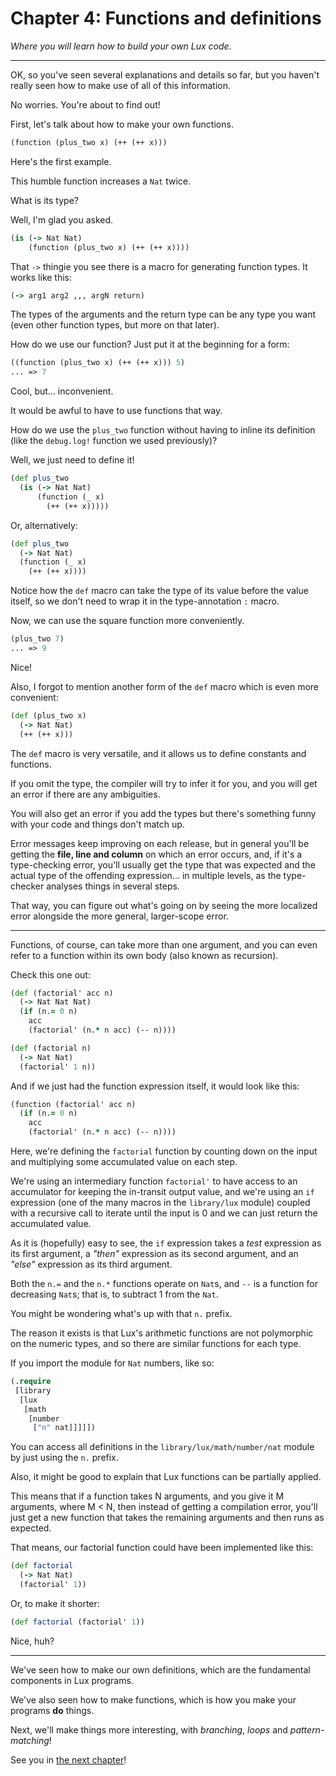 # Chapter 4: Functions and definitions

_Where you will learn how to build your own Lux code._

---

OK, so you've seen several explanations and details so far, but you haven't really seen how to make use of all of this information.

No worries. You're about to find out!

First, let's talk about how to make your own functions.

```clojure
(function (plus_two x) (++ (++ x)))
```

Here's the first example.

This humble function increases a `Nat` twice.

What is its type?

Well, I'm glad you asked.

```clojure
(is (-> Nat Nat)
    (function (plus_two x) (++ (++ x))))
```

That `->` thingie you see there is a macro for generating function types.
It works like this:

```clojure
(-> arg1 arg2 ,,, argN return)
```

The types of the arguments and the return type can be any type you want (even other function types, but more on that later).

How do we use our function? Just put it at the beginning for a form:

```clojure
((function (plus_two x) (++ (++ x))) 5)
... => 7
```

Cool, but... inconvenient.

It would be awful to have to use functions that way.

How do we use the `plus_two` function without having to inline its definition (like the `debug.log!` function we used previously)?

Well, we just need to define it!

```clojure
(def plus_two
  (is (-> Nat Nat)
      (function (_ x)
        (++ (++ x)))))
```

Or, alternatively:

```clojure
(def plus_two
  (-> Nat Nat)
  (function (_ x)
    (++ (++ x))))
```

Notice how the `def` macro can take the type of its value before the value itself, so we don't need to wrap it in the type-annotation `:` macro.

Now, we can use the square function more conveniently.

```clojure
(plus_two 7)
... => 9
```

Nice!

Also, I forgot to mention another form of the `def` macro which is even more convenient:

```clojure
(def (plus_two x)
  (-> Nat Nat)
  (++ (++ x)))
```

The `def` macro is very versatile, and it allows us to define constants and functions.

If you omit the type, the compiler will try to infer it for you, and you will get an error if there are any ambiguities.

You will also get an error if you add the types but there's something funny with your code and things don't match up.

Error messages keep improving on each release, but in general you'll be getting the **file, line and column** on which an error occurs, and, if it's a type-checking error, you'll usually get the type that was expected and the actual type of the offending expression... in multiple levels, as the type-checker analyses things in several steps.

That way, you can figure out what's going on by seeing the more localized error alongside the more general, larger-scope error.

---

Functions, of course, can take more than one argument, and you can even refer to a function within its own body (also known as recursion).

Check this one out:

```clojure
(def (factorial' acc n)
  (-> Nat Nat Nat)
  (if (n.= 0 n)
    acc
    (factorial' (n.* n acc) (-- n))))

(def (factorial n)
  (-> Nat Nat)
  (factorial' 1 n))
```

And if we just had the function expression itself, it would look like this:

```clojure
(function (factorial' acc n)
  (if (n.= 0 n)
    acc
    (factorial' (n.* n acc) (-- n))))
```

Here, we're defining the `factorial` function by counting down on the input and multiplying some accumulated value on each step.

We're using an intermediary function `factorial'` to have access to an accumulator for keeping the in-transit output value, and we're using an `if` expression (one of the many macros in the `library/lux` module) coupled with a recursive call to iterate until the input is 0 and we can just return the accumulated value.

As it is (hopefully) easy to see, the `if` expression takes a _test_ expression as its first argument, a _"then"_ expression as its second argument, and an _"else"_ expression as its third argument.

Both the `n.=` and the `n.*` functions operate on `Nat`s, and `--` is a function for decreasing `Nat`s; that is, to subtract 1 from the `Nat`.

You might be wondering what's up with that `n.` prefix.

The reason it exists is that Lux's arithmetic functions are not polymorphic on the numeric types, and so there are similar functions for each type.

If you import the module for `Nat` numbers, like so:

```clojure
(.require
 [library
  [lux
   [math
    [number
     ["n" nat]]]]])
```

You can access all definitions in the `library/lux/math/number/nat` module by just using the `n.` prefix.

Also, it might be good to explain that Lux functions can be partially applied.

This means that if a function takes N arguments, and you give it M arguments, where M < N, then instead of getting a compilation error, you'll just get a new function that takes the remaining arguments and then runs as expected.

That means, our factorial function could have been implemented like this:

```clojure
(def factorial
  (-> Nat Nat)
  (factorial' 1))
```

Or, to make it shorter:

```clojure
(def factorial (factorial' 1))
```

Nice, huh?

---

We've seen how to make our own definitions, which are the fundamental components in Lux programs.

We've also seen how to make functions, which is how you make your programs **do** things.

Next, we'll make things more interesting, with _branching_, _loops_ and _pattern-matching_!

See you in [the next chapter](chapter_5.md)!

